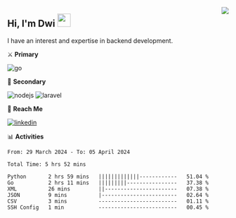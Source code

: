 [<img src="https://komarev.com/ghpvc/?username=masred&color=green&style=flat-square&label=Profile+Views" align="right">](github.com/masred)

## Hi, I'm Dwi <img src="https://raw.githubusercontent.com/MartinHeinz/MartinHeinz/master/wave.gif" width="30px">

I have an interest and expertise in backend development.

⚔️ **Primary**

![go](https://img.shields.io/badge/---?logo=go&label=Golang&style=social)

🔪 **Secondary**

![nodejs](https://img.shields.io/badge/---?logo=node.js&label=Node.js&style=social&logoColor=green)
![laravel](https://img.shields.io/badge/---?logo=laravel&label=Laravel&style=social)

🔗 **Reach Me**

[![linkedin](https://img.shields.io/badge/---?logo=linkedin&label=LinkedIn&style=social)](https://linkedin.com/in/dwifitriyanto)

📊 **Activities**

<!--START_SECTION:waka-->

```all_time
From: 29 March 2024 - To: 05 April 2024

Total Time: 5 hrs 52 mins

Python       2 hrs 59 mins   |||||||||||||------------   51.04 %
Go           2 hrs 11 mins   |||||||||----------------   37.38 %
XML          26 mins         ||-----------------------   07.38 %
JSON         9 mins          |------------------------   02.64 %
CSV          3 mins          -------------------------   01.11 %
SSH Config   1 min           -------------------------   00.45 %
```

<!--END_SECTION:waka-->
